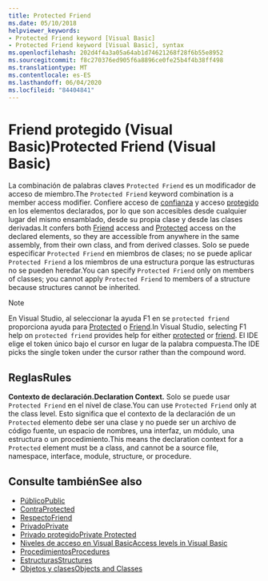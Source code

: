 ```yaml
---
title: Protected Friend
ms.date: 05/10/2018
helpviewer_keywords:
- Protected Friend keyword [Visual Basic]
- Protected Friend keyword [Visual Basic], syntax
ms.openlocfilehash: 202d4f4a3a05a64ab1d74621268f28f6b55e8952
ms.sourcegitcommit: f8c270376ed905f6a8896ce0fe25b4f4b38ff498
ms.translationtype: MT
ms.contentlocale: es-ES
ms.lasthandoff: 06/04/2020
ms.locfileid: "84404841"
---
```

# <a name="protected-friend-visual-basic"></a><span data-ttu-id="2d462-102">Friend protegido (Visual Basic)</span><span class="sxs-lookup"><span data-stu-id="2d462-102">Protected Friend (Visual Basic)</span></span>

<span data-ttu-id="2d462-103">La combinación de palabras claves `Protected Friend` es un modificador de acceso de miembro.</span><span class="sxs-lookup"><span data-stu-id="2d462-103">The `Protected Friend` keyword combination is a member access modifier.</span></span> <span data-ttu-id="2d462-104">Confiere acceso de [confianza](friend.md) y acceso [protegido](protected.md) en los elementos declarados, por lo que son accesibles desde cualquier lugar del mismo ensamblado, desde su propia clase y desde las clases derivadas.</span><span class="sxs-lookup"><span data-stu-id="2d462-104">It confers both [Friend](friend.md) access and [Protected](protected.md) access on the declared elements, so they are accessible from anywhere in the same assembly, from their own class, and from derived classes.</span></span> <span data-ttu-id="2d462-105">Solo se puede especificar `Protected Friend` en miembros de clases; no se puede aplicar `Protected Friend` a los miembros de una estructura porque las estructuras no se pueden heredar.</span><span class="sxs-lookup"><span data-stu-id="2d462-105">You can specify `Protected Friend` only on members of classes; you cannot apply `Protected Friend` to members of a structure because structures cannot be inherited.</span></span>

> [!NOTE]
> <span data-ttu-id="2d462-106">En Visual Studio, al seleccionar la ayuda F1 en se `protected friend` proporciona ayuda para [Protected](protected.md) o [Friend](friend.md).</span><span class="sxs-lookup"><span data-stu-id="2d462-106">In Visual Studio, selecting F1 help on `protected friend` provides help for either [protected](protected.md) or [friend](friend.md).</span></span> <span data-ttu-id="2d462-107">El IDE elige el token único bajo el cursor en lugar de la palabra compuesta.</span><span class="sxs-lookup"><span data-stu-id="2d462-107">The IDE picks the single token under the cursor rather than the compound word.</span></span>

## <a name="rules"></a><span data-ttu-id="2d462-108">Reglas</span><span class="sxs-lookup"><span data-stu-id="2d462-108">Rules</span></span>

<span data-ttu-id="2d462-109">**Contexto de declaración.**</span><span class="sxs-lookup"><span data-stu-id="2d462-109">**Declaration Context.**</span></span> <span data-ttu-id="2d462-110">Solo se puede usar `Protected Friend` en el nivel de clase.</span><span class="sxs-lookup"><span data-stu-id="2d462-110">You can use `Protected Friend` only at the class level.</span></span> <span data-ttu-id="2d462-111">Esto significa que el contexto de la declaración de un `Protected` elemento debe ser una clase y no puede ser un archivo de código fuente, un espacio de nombres, una interfaz, un módulo, una estructura o un procedimiento.</span><span class="sxs-lookup"><span data-stu-id="2d462-111">This means the declaration context for a `Protected` element must be a class, and cannot be a source file, namespace, interface, module, structure, or procedure.</span></span>

## <a name="see-also"></a><span data-ttu-id="2d462-112">Consulte también</span><span class="sxs-lookup"><span data-stu-id="2d462-112">See also</span></span>

- [<span data-ttu-id="2d462-113">Público</span><span class="sxs-lookup"><span data-stu-id="2d462-113">Public</span></span>](public.md)
- [<span data-ttu-id="2d462-114">Contra</span><span class="sxs-lookup"><span data-stu-id="2d462-114">Protected</span></span>](protected.md)
- [<span data-ttu-id="2d462-115">Respecto</span><span class="sxs-lookup"><span data-stu-id="2d462-115">Friend</span></span>](friend.md)
- [<span data-ttu-id="2d462-116">Privado</span><span class="sxs-lookup"><span data-stu-id="2d462-116">Private</span></span>](private.md)
- [<span data-ttu-id="2d462-117">Privado protegido</span><span class="sxs-lookup"><span data-stu-id="2d462-117">Private Protected</span></span>](./private-protected.md)
- [<span data-ttu-id="2d462-118">Niveles de acceso en Visual Basic</span><span class="sxs-lookup"><span data-stu-id="2d462-118">Access levels in Visual Basic</span></span>](../../programming-guide/language-features/declared-elements/access-levels.md)
- [<span data-ttu-id="2d462-119">Procedimientos</span><span class="sxs-lookup"><span data-stu-id="2d462-119">Procedures</span></span>](../../programming-guide/language-features/procedures/index.md)
- [<span data-ttu-id="2d462-120">Estructuras</span><span class="sxs-lookup"><span data-stu-id="2d462-120">Structures</span></span>](../../programming-guide/language-features/data-types/structures.md)
- [<span data-ttu-id="2d462-121">Objetos y clases</span><span class="sxs-lookup"><span data-stu-id="2d462-121">Objects and Classes</span></span>](../../programming-guide/language-features/objects-and-classes/index.md)
